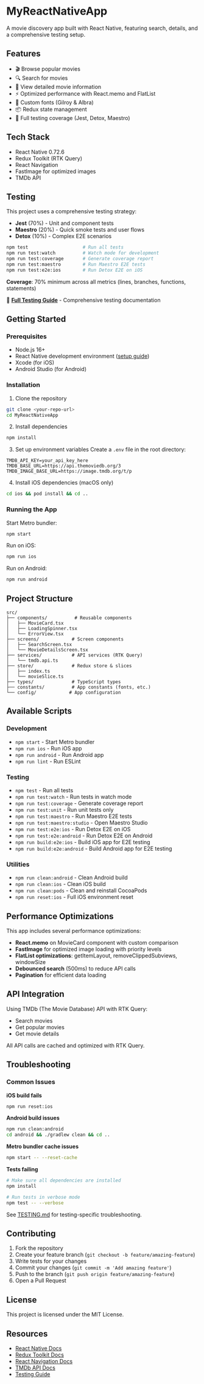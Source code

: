 # MyReactNativeApp

A movie discovery app built with React Native, featuring search, details, and a comprehensive testing setup.

## Features

- 🎬 Browse popular movies
- 🔍 Search for movies
- 📱 View detailed movie information
- ⚡ Optimized performance with React.memo and FlatList
- 🎨 Custom fonts (Gilroy & Albra)
- 📦 Redux state management
- 🧪 Full testing coverage (Jest, Detox, Maestro)

## Tech Stack

- React Native 0.72.6
- Redux Toolkit (RTK Query)
- React Navigation
- FastImage for optimized images
- TMDb API

## Testing

This project uses a comprehensive testing strategy:

- **Jest** (70%) - Unit and component tests
- **Maestro** (20%) - Quick smoke tests and user flows
- **Detox** (10%) - Complex E2E scenarios

```bash
npm test                    # Run all tests
npm run test:watch          # Watch mode for development
npm run test:coverage       # Generate coverage report
npm run test:maestro        # Run Maestro E2E tests
npm run test:e2e:ios        # Run Detox E2E on iOS
```

**Coverage**: 70% minimum across all metrics (lines, branches, functions, statements)

📖 **[Full Testing Guide](./TESTING.md)** - Comprehensive testing documentation

## Getting Started

### Prerequisites

- Node.js 16+
- React Native development environment ([setup guide](https://reactnative.dev/docs/environment-setup))
- Xcode (for iOS)
- Android Studio (for Android)

### Installation

1. Clone the repository
```bash
git clone <your-repo-url>
cd MyReactNativeApp
```

2. Install dependencies
```bash
npm install
```

3. Set up environment variables
Create a `.env` file in the root directory:
```
TMDB_API_KEY=your_api_key_here
TMDB_BASE_URL=https://api.themoviedb.org/3
TMDB_IMAGE_BASE_URL=https://image.tmdb.org/t/p
```

4. Install iOS dependencies (macOS only)
```bash
cd ios && pod install && cd ..
```

### Running the App

Start Metro bundler:
```bash
npm start
```

Run on iOS:
```bash
npm run ios
```

Run on Android:
```bash
npm run android
```

## Project Structure

```
src/
├── components/          # Reusable components
│   ├── MovieCard.tsx
│   ├── LoadingSpinner.tsx
│   └── ErrorView.tsx
├── screens/            # Screen components
│   ├── SearchScreen.tsx
│   └── MovieDetailsScreen.tsx
├── services/           # API services (RTK Query)
│   └── tmdb.api.ts
├── store/              # Redux store & slices
│   ├── index.ts
│   └── movieSlice.ts
├── types/              # TypeScript types
├── constants/          # App constants (fonts, etc.)
└── config/            # App configuration
```

## Available Scripts

### Development
- `npm start` - Start Metro bundler
- `npm run ios` - Run iOS app
- `npm run android` - Run Android app
- `npm run lint` - Run ESLint

### Testing
- `npm test` - Run all tests
- `npm run test:watch` - Run tests in watch mode
- `npm run test:coverage` - Generate coverage report
- `npm run test:unit` - Run unit tests only
- `npm run test:maestro` - Run Maestro E2E tests
- `npm run test:maestro:studio` - Open Maestro Studio
- `npm run test:e2e:ios` - Run Detox E2E on iOS
- `npm run test:e2e:android` - Run Detox E2E on Android
- `npm run build:e2e:ios` - Build iOS app for E2E testing
- `npm run build:e2e:android` - Build Android app for E2E testing

### Utilities
- `npm run clean:android` - Clean Android build
- `npm run clean:ios` - Clean iOS build
- `npm run clean:pods` - Clean and reinstall CocoaPods
- `npm run reset:ios` - Full iOS environment reset

## Performance Optimizations

This app includes several performance optimizations:

- **React.memo** on MovieCard component with custom comparison
- **FastImage** for optimized image loading with priority levels
- **FlatList optimizations**: getItemLayout, removeClippedSubviews, windowSize
- **Debounced search** (500ms) to reduce API calls
- **Pagination** for efficient data loading

## API Integration

Using TMDb (The Movie Database) API with RTK Query:
- Search movies
- Get popular movies
- Get movie details

All API calls are cached and optimized with RTK Query.

## Troubleshooting

### Common Issues

**iOS build fails**
```bash
npm run reset:ios
```

**Android build issues**
```bash
npm run clean:android
cd android && ./gradlew clean && cd ..
```

**Metro bundler cache issues**
```bash
npm start -- --reset-cache
```

**Tests failing**
```bash
# Make sure all dependencies are installed
npm install

# Run tests in verbose mode
npm test -- --verbose
```

See [TESTING.md](./TESTING.md) for testing-specific troubleshooting.

## Contributing

1. Fork the repository
2. Create your feature branch (`git checkout -b feature/amazing-feature`)
3. Write tests for your changes
4. Commit your changes (`git commit -m 'Add amazing feature'`)
5. Push to the branch (`git push origin feature/amazing-feature`)
6. Open a Pull Request

## License

This project is licensed under the MIT License.

## Resources

- [React Native Docs](https://reactnative.dev)
- [Redux Toolkit Docs](https://redux-toolkit.js.org/)
- [React Navigation Docs](https://reactnavigation.org/)
- [TMDb API Docs](https://developers.themoviedb.org/3)
- [Testing Guide](./TESTING.md)
